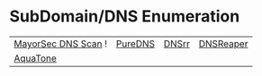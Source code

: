 # SubDomain/DNS Enumeration

|                                                            |                                                |                                          |                                                         |
| ---------------------------------------------------------- | ---------------------------------------------- | ---------------------------------------- | ------------------------------------------------------- |
| [MayorSec DNS Scan](https://github.com/dievus/msdnsscan) ! | [PureDNS](https://github.com/d3mondev/puredns) | [DNSrr](https://github.com/A3h1nt/Dnsrr) | [DNSReaper](https://github.com/punk-security/dnsReaper) |
| [AquaTone](https://github.com/michenriksen/aquatone)       |                                                |                                          |                                                         |
